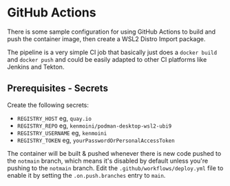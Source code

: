 # GitHub Actions

There is some sample configuration for using GitHub Actions to build and push the container image, then create a WSL2 Distro Import package.

The pipeline is a very simple CI job that basically just does a `docker build` and `docker push` and could be easily adapted to other CI platforms like Jenkins and Tekton.

## Prerequisites - Secrets

Create the following secrets:

- `REGISTRY_HOST` eg, `quay.io`
- `REGISTRY_REPO` eg, `kenmoini/podman-desktop-wsl2-ubi9`
- `REGISTRY_USERNAME` eg, `kenmoini`
- `REGISTRY_TOKEN` eg, `yourPasswordOrPersonalAccessToken`

The container will be built & pushed whenever there is new code pushed to the `notmain` branch, which means it's disabled by default unless you're pushing to the `notmain` branch.  Edit the `.github/workflows/deploy.yml` file to enable it by setting the `.on.push.branches` entry to `main`.
